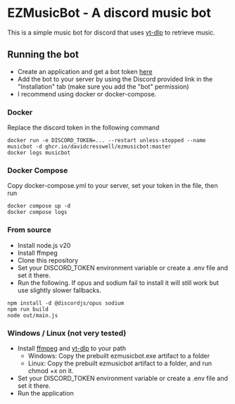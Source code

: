 # EZMusicBot - A discord music bot

This is a simple music bot for discord that uses [yt-dlp](https://github.com/yt-dlp/yt-dlp) to retrieve music.

## Running the bot
- Create an application and get a bot token [here](https://discord.com/developers/applications)
- Add the bot to your server by using the Discord provided link in the "Installation" tab (make sure you add the "bot" permission)
- I recommend using docker or docker-compose.
### Docker
Replace the discord token in the following command
```
docker run -e DISCORD_TOKEN=... --restart unless-stopped --name musicbot -d ghcr.io/davidcresswell/ezmusicbot:master
docker logs musicbot
```
### Docker Compose
Copy docker-compose.yml to your server, set your token in the file, then run
```
docker compose up -d
docker compose logs
```
### From source
- Install node.js v20
- Install ffmpeg
- Clone this repository
- Set your DISCORD_TOKEN environment variable or create a .env file and set it there.
- Run the following. If opus and sodium fail to install it will still work but use slightly slower fallbacks.
```
npm install -d @discordjs/opus sodium
npm run build
node out/main.js
```
### Windows / Linux (not very tested)
- Install [ffmpeg](https://www.ffmpeg.org/download.html) and [yt-dlp](https://github.com/yt-dlp/yt-dlp/releases/latest) to your path
  - Windows: Copy the prebuilt ezmusicbot.exe artifact to a folder
  - Linux: Copy the prebuilt ezmusicbot artifact to a folder, and run chmod +x on it.
- Set your DISCORD_TOKEN environment variable or create a .env file and set it there.
- Run the application
